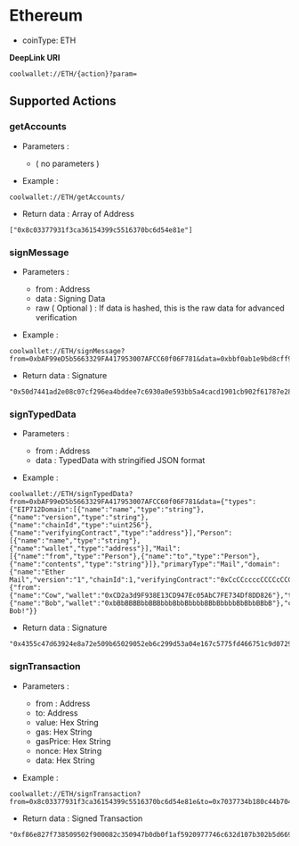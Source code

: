 # Ethereum

* coinType: ETH

**DeepLink URI**

```
coolwallet://ETH/{action}?param=
```


## Supported Actions

### getAccounts


- Parameters :
  - ( no parameters )


- Example :
```
coolwallet://ETH/getAccounts/
```

- Return data : Array of Address
```
["0x8c03377931f3ca36154399c5516370bc6d54e81e"]
```

### signMessage

- Parameters :
  - from : Address
  - data : Signing Data
  - raw ( Optional ) : If data is hashed, this is the raw data for advanced verification


- Example :
```
coolwallet://ETH/signMessage?from=0xbAF99eD5b5663329FA417953007AFCC60f06F781&data=0xbbf0ab1e9bd8cff92628e7fa4a6044985df9399c8d3c7de6897d980b3e312734&raw=0x04f062809b244e37e7fdc21d9409469c989c234200000000000000000000000000000000000000000000000000000000000f42400000000000000000000000000000000000000000000000000000b5e620f48000000000000000000000000000000000000000000000000000000000000005b8d85b50643f000a000500007d00dde12a12a6f67156e0da672be05c374e1b0a3e57
```

- Return data : Signature
```
"0x50d7441ad2e08c07cf296ea4bddee7c6930a0e593bb5a4cacd1901cb902f61787e28cfd4e112d0f944e107c066118e52999525cb964a2e6648fc399dadd3de901b"
```

### signTypedData

- Parameters :
  - from : Address
  - data : TypedData with stringified JSON format


- Example :
```
coolwallet://ETH/signTypedData?from=0xbAF99eD5b5663329FA417953007AFCC60f06F781&data={"types":{"EIP712Domain":[{"name":"name","type":"string"},{"name":"version","type":"string"},{"name":"chainId","type":"uint256"},{"name":"verifyingContract","type":"address"}],"Person":[{"name":"name","type":"string"},{"name":"wallet","type":"address"}],"Mail":[{"name":"from","type":"Person"},{"name":"to","type":"Person"},{"name":"contents","type":"string"}]},"primaryType":"Mail","domain":{"name":"Ether Mail","version":"1","chainId":1,"verifyingContract":"0xCcCCccccCCCCcCCCCCCcCcCccCcCCCcCcccccccC"},"message":{"from":{"name":"Cow","wallet":"0xCD2a3d9F938E13CD947Ec05AbC7FE734Df8DD826"},"to":{"name":"Bob","wallet":"0xbBbBBBBbbBBBbbbBbbBbbbbBBbBbbbbBbBbbBBbB"},"contents":"Hello, Bob!"}}
```

- Return data : Signature
```
"0x4355c47d63924e8a72e509b65029052eb6c299d53a04e167c5775fd466751c9d07299936d304c153f6443dfa05f40ff007d72911b6f72307f996231605b915621c"
```

### signTransaction


- Parameters :
  - from : Address
  - to: Address
  - value: Hex String
  - gas: Hex String
  - gasPrice: Hex String
  - nonce: Hex String
  - data: Hex String


- Example :
```
coolwallet://ETH/signTransaction?from=0x8c03377931f3ca36154399c5516370bc6d54e81e&to=0x7037734b180c44b7041a31666486f81f45860541&value=0xde0b6b3a7640000&gas=0x5208&gasPrice=0xee6b2800&nonce=0x141&data=0x1234
```

- Return data : Signed Transaction
```
"0xf86e827f738509502f900082c350947b0db0f1af5920977746c632d107b302b5d669da880354c86135f350008026a0f57dd7cc619adbb3fd57e07063b970d5bba48205baf073dbe67fa32c3ecc06bda079b8ce6d8c59d53ab3e6d081ce48c348593a18e2fc9993e72b4e2023c4c4355e"
```
